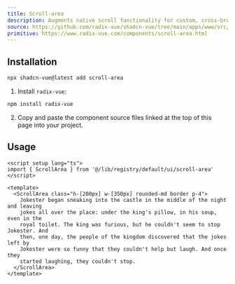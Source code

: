 ```yaml
---
title: Scroll-area
description: Augments native scroll functionality for custom, cross-browser styling.
source: https://github.com/radix-vue/shadcn-vue/tree/main/apps/www/src/lib/registry/default/ui/scroll-area 
primitive: https://www.radix-vue.com/components/scroll-area.html
---
```


<ComponentPreview name="ScrollAreaDemo" /> 



## Installation

```bash
npx shadcn-vue@latest add scroll-area
```

<ManualInstall>

1. Install `radix-vue`:

```bash
npm install radix-vue
```

2. Copy and paste the component source files linked at the top of this page into your project.
</ManualInstall>

## Usage

```vue
<script setup lang="ts">
import { ScrollArea } from '@/lib/registry/default/ui/scroll-area'
</script>

<template>
  <ScrollArea class="h-[200px] w-[350px] rounded-md border p-4">
    Jokester began sneaking into the castle in the middle of the night and leaving
    jokes all over the place: under the king's pillow, in his soup, even in the
    royal toilet. The king was furious, but he couldn't seem to stop Jokester. And
    then, one day, the people of the kingdom discovered that the jokes left by
    Jokester were so funny that they couldn't help but laugh. And once they
    started laughing, they couldn't stop.
  </ScrollArea>
</template>
```